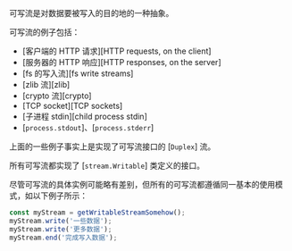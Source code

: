 
可写流是对数据要被写入的目的地的一种抽象。

可写流的例子包括：

* [客户端的 HTTP 请求][HTTP requests, on the client]
* [服务器的 HTTP 响应][HTTP responses, on the server]
* [fs 的写入流][fs write streams]
* [zlib 流][zlib]
* [crypto 流][crypto]
* [TCP socket][TCP sockets]
* [子进程 stdin][child process stdin]
* [`process.stdout`]、[`process.stderr`]

上面的一些例子事实上是实现了可写流接口的 [`Duplex`] 流。

所有可写流都实现了 [`stream.Writable`] 类定义的接口。

尽管可写流的具体实例可能略有差别，但所有的可写流都遵循同一基本的使用模式，如以下例子所示：

```js
const myStream = getWritableStreamSomehow();
myStream.write('一些数据');
myStream.write('更多数据');
myStream.end('完成写入数据');
```

